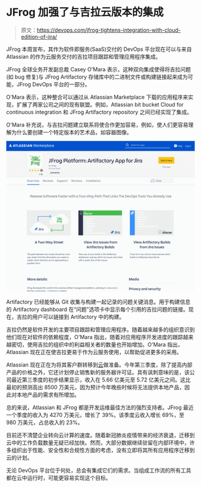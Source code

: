 # JFrog 加强了与吉拉云版本的集成

> 原文：<https://devops.com/jfrog-tightens-integration-with-cloud-edition-of-jira/>

JFrog 本周宣布，其作为软件即服务(SaaS)交付的 DevOps 平台现在可以与来自 Atlassian 的作为云服务交付的吉拉项目跟踪和管理应用程序集成。

JFrog 全球业务开发副总裁 Casey O'Mara 表示，这种双向集成使得将吉拉问题(如 bug 修复)与 JFrog Artifactory 存储库中的二进制文件或构建链接起来成为可能，JFrog DevOps 平台的一部分。

O'Mara 表示，这种整合可以通过从 Atlassian Marketplace 下载的应用程序来实现，扩展了两家公司之间的现有联盟。例如，Atlassian bit bucket Cloud for continuous integration 和 JFrog Artifactory repository 之间已经实现了集成。

O'Mara 补充说，与吉拉问题建立联系将使合作更加容易，例如，使人们更容易理解为什么要创建一个特定版本的艺术品，如容器图像。

![](img/8c5af8390e1d59a4bebe5aa0cbefc9ce.png)

Artifactory 已经能够从 Git 收集与构建一起记录的问题关键消息。用于构建信息的 Artifactory dashboard 在“问题”选项卡中显示每个引用的吉拉问题的链接。现在，吉拉的用户可以链接到 Artifactory 中的构建。

吉拉仍然是软件开发的主要项目跟踪和管理应用程序。随着越来越多的组织意识到他们现在对软件的依赖程度，O'Mara 指出，随着对应用程序开发进度的跟踪越来越密切，使用吉拉的组织中的利益相关者的数量也开始增加。O'Mara 指出，Atlassian 现在正在使吉拉更易于作为云服务使用，以帮助促进更多的采用。

Atlassian 现在正在为将其客户群转移到[云](https://devops.com/?s=cloud)做准备。今年第三季度，除了提高内部产品的价格之外，它还计划停止销售新的服务器许可证。具有讽刺意味的是，该公司最近第三季度的初步结果显示，收入在 5.66 亿美元至 5.72 亿美元之间。这比最初的预测高出 8500 万美元，因为预计今年晚些时候将无法提供本地产品，因此对本地产品的需求有所增加。

总的来说，Atlassian 和 JFrog 都是开发运维最佳方法的强烈支持者。JFrog 最近一个季度的收入为 4270 万美元，增长了 39%。该季度云收入增长 69%，至 980 万美元，占总收入的 23%。

目前还不清楚企业转向云计算的速度。随着新冠肺炎疫情带来的经济衰退，迁移到云中的工作负载数量无疑已经加快。然而，大部分数据继续驻留在内部环境中，许多组织出于性能、安全性和合规性方面的考虑，没有立即将其所有应用程序迁移到云的计划。

无论 DevOps 平台位于何处，总会有集成它们的需求。当组成工作流的所有工具都在云中运行时，可能更容易实现这个目标。